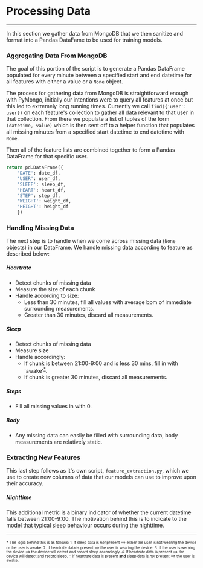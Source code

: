 # Processing Data

---

In this section we gather data from MongoDB that we then sanitize and format into a Pandas DataFame to be used for training models.

### Aggregating Data From MongoDB

The goal of this portion of the script is to generate a Pandas DataFrame populated for every minute between a specified start and end datetime for all features with either a value or a `None` object.

The process for gathering data from MongoDB is straightforward enough with PyMongo, initially our intentions were to query all features at once but this led to extremely long running times. Currently we call `find({'user': user})` on each feature's collection to gather all data relevant to that user in that collection. From there we populate a list of tuples of the form `(datetime, value)` which is then sent off to a helper function that populates all missing minutes from a specified start datetime to end datetime with `None`.

Then all of the feature lists are combined together to form a Pandas DataFrame for that specific user.
```py
return pd.DataFrame({
    'DATE': date_df, 
    'USER': user_df,
    'SLEEP': sleep_df,
    'HEART': heart_df,
    'STEP': step_df,
    'WEIGHT': weight_df,
    'HEIGHT': height_df
    })
```


### Handling Missing Data

The next step is to handle when we come across missing data (`None` objects) in our DataFrame. We handle missing data according to feature as described below:

##### Heartrate
* Detect chunks of missing data
* Measure the size of each chunk
* Handle according to size:
	- Less than 30 minutes, fill all values with average bpm of immediate surrounding measurements.
	- Greater than 30 minutes, discard all measurements.

##### Sleep
* Detect chunks of missing data
* Measure size
* Handle accordingly:
	- If chunk is between 21:00-9:00 and is less 30 mins, fill in with 'awake'<sup>[*](#footnote1)</sup>.
	- If chunk is greater 30 minutes, discard all measurements.

##### Steps
* Fill all missing values in with 0.

##### Body
* Any missing data can easily be filled with surrounding data, body measurements are relatively static.


### Extracting New Features

This last step follows as it's own script, `feature_extraction.py`, which we use to create new columns of data that our models can use to improve upon their accuracy.

##### Nighttime
This additional metric is a binary indicator of whether the current datetime falls between 21:00-9:00. The motivation behind this is to indicate to the model that typical sleep behaviour occurs during the nighttime.

---

<a name="footnote1"><sup><sub>*</sub></sup></a> <sup><sub>The logic behind this is as follows:
1\. If sleep data is *not* present $\implies$ either the user is not wearing the device or the user is awake.
2\. If heartrate data is present $\implies$ the user is wearing the device.
3\. If the user is weraing the device $\implies$ the device will detect and record sleep accordingly.
4\. If heartrate data is present $\implies$ the device will detect and record sleep.
$\therefore$ If heartrate data is present **and** sleep data is *not* present $\implies$ the user is awake.
</sub></sup>